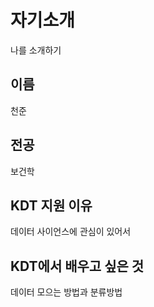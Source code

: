 # 자기소개
나를 소개하기

## 이름
천준

## 전공
보건학

## KDT 지원 이유
데이터 사이언스에 관심이 있어서

## KDT에서 배우고 싶은 것
데이터 모으는 방법과 분류방법